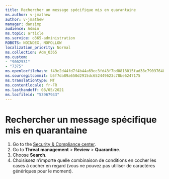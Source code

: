 ```yaml
---
title: Rechercher un message spécifique mis en quarantaine
ms.author: v-jmathew
author: v-jmathew
manager: dansimp
audience: Admin
ms.topic: article
ms.service: o365-administration
ROBOTS: NOINDEX, NOFOLLOW
localization_priority: Normal
ms.collection: Adm_O365
ms.custom:
- "9002531"
- "7375"
ms.openlocfilehash: f49e2d44fd7f4b44a69ec3fd43f7bd0818015fad38c79097648456f53ff6870e
ms.sourcegitcommit: b5f7da89a650d2915dc652449623c78be6247175
ms.translationtype: MT
ms.contentlocale: fr-FR
ms.lasthandoff: 08/05/2021
ms.locfileid: "53967943"
---
```

# <a name="find-a-specific-quarantined-message"></a>Rechercher un message spécifique mis en quarantaine

1. Go to the [Security & Compliance center](https://go.microsoft.com/fwlink/p/?linkid=2077143).
2. Go to **Threat management**  >  **Review**  >  **Quarantine**.
3. Choose **Search**.
4. Choisissez n’importe quelle combinaison de conditions en cocher les cases à cocher en regard (vous ne pouvez pas utiliser de caractères génériques pour le moment).
